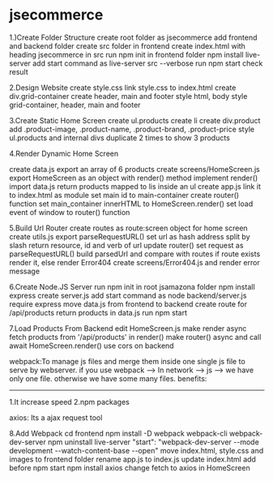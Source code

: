# jsecommerce

1.)Create Folder Structure
create root folder as jsecommerce
add frontend and backend folder
create src folder in frontend
create index.html with heading jsecommerce in src
run npm init in frontend folder
npm install live-server
add start command as live-server src --verbose
run npm start
check result

2.Design Website
create style.css
link style.css to index.html
create div.grid-container
create header, main and footer
style html, body
style grid-container, header, main and footer

3.Create Static Home Screen
create ul.products
create li
create div.product
add .product-image, .product-name, .product-brand, .product-price
style ul.products and internal divs
duplicate 2 times to show 3 products

4.Render Dynamic Home Screen

create data.js
export an array of 6 products
create screens/HomeScreen.js
export HomeScreen as an object with render() method
implement render()
import data.js
return products mapped to lis inside an ul
create app.js
link it to index.html as module
set main id to main-container
create router() function
set main_container innerHTML to HomeScreen.render()
set load event of window to router() function

5.Build Url Router
create routes as route:screen object for home screen
create utils.js
export parseRequestURL()
set url as hash address split by slash
return resource, id and verb of url
update router()
set request as parseRequestURL()
build parsedUrl and compare with routes
if route exists render it, else render Error404
create screens/Error404.js and render error message

6.Create Node.JS Server
run npm init in root jsamazona folder
npm install express
create server.js
add start command as node backend/server.js
require express
move data.js from frontend to backend
create route for /api/products
return products in data.js
run npm start

7.Load Products From Backend
edit HomeScreen.js
make render async
fetch products from '/api/products' in render()
make router() async and call await HomeScreen.render()
use cors on backend

webpack:To manage js files and merge them inside one single js file to
serve by webserver.
if you use webpack --> In network --> js --> we have only one file.
otherwise we have some many files.
benefits:

---

1.It increase speed
2.npm packages

axios: Its a ajax request tool

8.Add Webpack
cd frontend
npm install -D webpack webpack-cli webpack-dev-server
npm uninstall live-server
"start": "webpack-dev-server --mode development --watch-content-base --open"
move index.html, style.css and images to frontend folder
rename app.js to index.js
update index.html
add <script src="main.js"></script> before
npm start
npm install axios
change fetch to axios in HomeScreen
